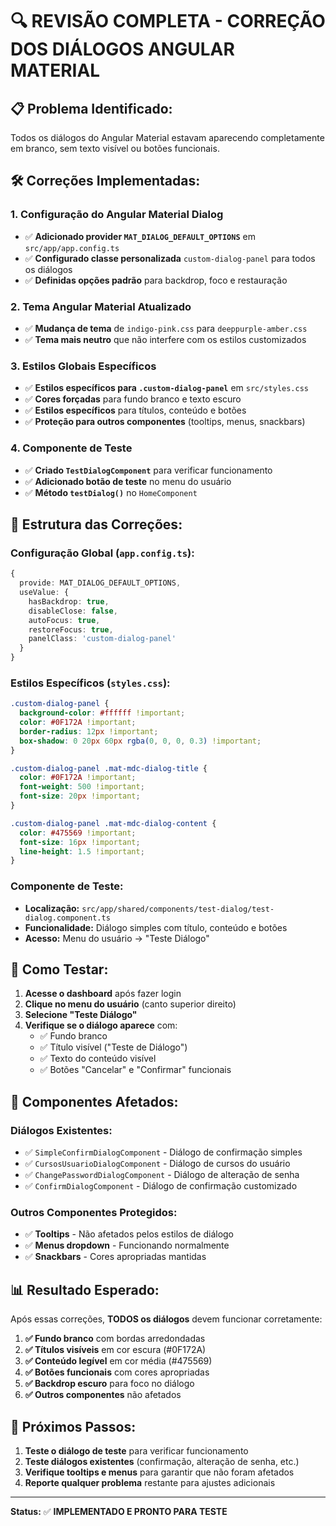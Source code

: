 # 🔍 REVISÃO COMPLETA - CORREÇÃO DOS DIÁLOGOS ANGULAR MATERIAL

## 📋 **Problema Identificado:**
Todos os diálogos do Angular Material estavam aparecendo completamente em branco, sem texto visível ou botões funcionais.

## 🛠️ **Correções Implementadas:**

### **1. Configuração do Angular Material Dialog**
- ✅ **Adicionado provider `MAT_DIALOG_DEFAULT_OPTIONS`** em `src/app/app.config.ts`
- ✅ **Configurado classe personalizada** `custom-dialog-panel` para todos os diálogos
- ✅ **Definidas opções padrão** para backdrop, foco e restauração

### **2. Tema Angular Material Atualizado**
- ✅ **Mudança de tema** de `indigo-pink.css` para `deeppurple-amber.css`
- ✅ **Tema mais neutro** que não interfere com os estilos customizados

### **3. Estilos Globais Específicos**
- ✅ **Estilos específicos para `.custom-dialog-panel`** em `src/styles.css`
- ✅ **Cores forçadas** para fundo branco e texto escuro
- ✅ **Estilos específicos** para títulos, conteúdo e botões
- ✅ **Proteção para outros componentes** (tooltips, menus, snackbars)

### **4. Componente de Teste**
- ✅ **Criado `TestDialogComponent`** para verificar funcionamento
- ✅ **Adicionado botão de teste** no menu do usuário
- ✅ **Método `testDialog()`** no `HomeComponent`

## 🎯 **Estrutura das Correções:**

### **Configuração Global (`app.config.ts`):**
```typescript
{
  provide: MAT_DIALOG_DEFAULT_OPTIONS,
  useValue: {
    hasBackdrop: true,
    disableClose: false,
    autoFocus: true,
    restoreFocus: true,
    panelClass: 'custom-dialog-panel'
  }
}
```

### **Estilos Específicos (`styles.css`):**
```css
.custom-dialog-panel {
  background-color: #ffffff !important;
  color: #0F172A !important;
  border-radius: 12px !important;
  box-shadow: 0 20px 60px rgba(0, 0, 0, 0.3) !important;
}

.custom-dialog-panel .mat-mdc-dialog-title {
  color: #0F172A !important;
  font-weight: 500 !important;
  font-size: 20px !important;
}

.custom-dialog-panel .mat-mdc-dialog-content {
  color: #475569 !important;
  font-size: 16px !important;
  line-height: 1.5 !important;
}
```

### **Componente de Teste:**
- **Localização:** `src/app/shared/components/test-dialog/test-dialog.component.ts`
- **Funcionalidade:** Diálogo simples com título, conteúdo e botões
- **Acesso:** Menu do usuário → "Teste Diálogo"

## 🧪 **Como Testar:**

1. **Acesse o dashboard** após fazer login
2. **Clique no menu do usuário** (canto superior direito)
3. **Selecione "Teste Diálogo"**
4. **Verifique se o diálogo aparece** com:
   - ✅ Fundo branco
   - ✅ Título visível ("Teste de Diálogo")
   - ✅ Texto do conteúdo visível
   - ✅ Botões "Cancelar" e "Confirmar" funcionais

## 🔧 **Componentes Afetados:**

### **Diálogos Existentes:**
- ✅ `SimpleConfirmDialogComponent` - Diálogo de confirmação simples
- ✅ `CursosUsuarioDialogComponent` - Diálogo de cursos do usuário
- ✅ `ChangePasswordDialogComponent` - Diálogo de alteração de senha
- ✅ `ConfirmDialogComponent` - Diálogo de confirmação customizado

### **Outros Componentes Protegidos:**
- ✅ **Tooltips** - Não afetados pelos estilos de diálogo
- ✅ **Menus dropdown** - Funcionando normalmente
- ✅ **Snackbars** - Cores apropriadas mantidas

## 📊 **Resultado Esperado:**

Após essas correções, **TODOS os diálogos** devem funcionar corretamente:

1. **✅ Fundo branco** com bordas arredondadas
2. **✅ Títulos visíveis** em cor escura (#0F172A)
3. **✅ Conteúdo legível** em cor média (#475569)
4. **✅ Botões funcionais** com cores apropriadas
5. **✅ Backdrop escuro** para foco no diálogo
6. **✅ Outros componentes** não afetados

## 🚀 **Próximos Passos:**

1. **Teste o diálogo de teste** para verificar funcionamento
2. **Teste diálogos existentes** (confirmação, alteração de senha, etc.)
3. **Verifique tooltips e menus** para garantir que não foram afetados
4. **Reporte qualquer problema** restante para ajustes adicionais

---

**Status:** ✅ **IMPLEMENTADO E PRONTO PARA TESTE**
